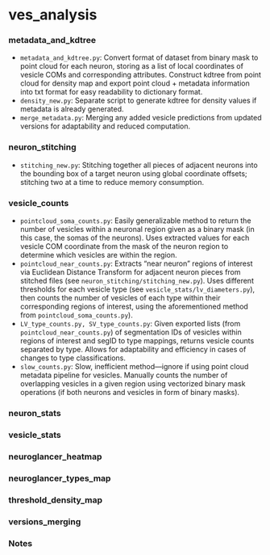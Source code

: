 # ves_analysis

### metadata_and_kdtree
- `metadata_and_kdtree.py`: Convert format of dataset from binary mask to point cloud for each neuron, storing as a list of local coordinates of vesicle COMs and corresponding attributes. Construct kdtree from point cloud for density map and export point cloud + metadata information into txt format for easy readability to dictionary format.
- `density_new.py`: Separate script to generate kdtree for density values if metadata is already generated.
- `merge_metadata.py`: Merging any added vesicle predictions from updated versions for adaptability and reduced computation.

### neuron_stitching
- `stitching_new.py`: Stitching together all pieces of adjacent neurons into the bounding box of a target neuron using global coordinate offsets; stitching two at a time to reduce memory consumption.

### vesicle_counts
- `pointcloud_soma_counts.py`: Easily generalizable method to return the number of vesicles within a neuronal region given as a binary mask (in this case, the somas of the neurons). Uses extracted values for each vesicle COM coordinate from the mask of the neuron region to determine which vesicles are within the region.
- `pointcloud_near_counts.py`: Extracts “near neuron” regions of interest via Euclidean Distance Transform for adjacent neuron pieces from stitched files (see `neuron_stitching/stitching_new.py`). Uses different thresholds for each vesicle type (see `vesicle_stats/lv_diameters.py`), then counts the number of vesicles of each type within their corresponding regions of interest, using the aforementioned method from `pointcloud_soma_counts.py`).
- `LV_type_counts.py, SV_type_counts.py`: Given exported lists (from `pointcloud_near_counts.py`) of segmentation IDs of vesicles within regions of interest and segID to type mappings, returns vesicle counts separated by type. Allows for adaptability and efficiency in cases of changes to type classifications.
- `slow_counts.py`: Slow, inefficient method—ignore if using point cloud metadata pipeline for vesicles. Manually counts the number of overlapping vesicles in a given region using vectorized binary mask operations (if both neurons and vesicles in form of binary masks).

### neuron_stats

### vesicle_stats

### neuroglancer_heatmap

### neuroglancer_types_map

### threshold_density_map

### versions_merging

### Notes
